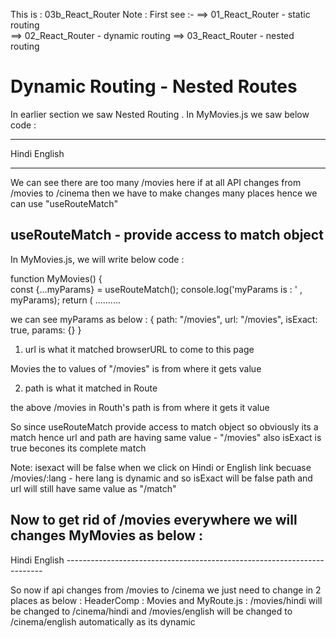 This is : 03b_React_Router
Note : First see :-
        ==>   01_React_Router -  static routing  
        ==>   02_React_Router - dynamic routing
        ==>   03_React_Router - nested routing

Dynamic Routing - Nested Routes 
================================
In earlier section we saw Nested Routing . In MyMovies.js we saw below code :

--------------------------------------------------------------------
 <Link className="nav-link" to="/movies/hindi">Hindi</Link>
 <Link className="nav-link" to="/movies/english">English</Link>
 

 <Switch>
 <Route path="/movies/:lang" component={Movie_List_Lang_Filtered}/>
 </Switch>
 
 -----------------------------------------------------------------------
 We can see there are too many /movies here if at all API changes from /movies to /cinema then
 we have to make changes many places hence we can use "useRouteMatch"

 ## useRouteMatch - provide access to match object

 In MyMovies.js, we will write below code :

 function MyMovies() {    
      const {...myParams} = useRouteMatch();
     console.log('myParams is : ' , myParams);
    return (
            ..........

we can see myParams as below :
{
        path: "/movies",
         url: "/movies",
         isExact: true,
         params: {}
}

1. url is what it matched browserURL to come to this page 
  <Link className="nav-link" to="/movies">Movies</Link>
  the to values of "/movies" is from where it gets value

2. path is what it matched in Route 
 <Route path="/movies/:lang" component={Movie_List_Lang_Filtered}/>
the above /movies in Routh's path is from where it gets it value

So since useRouteMatch provide access to match object so obviously its a match hence
url and path are having same value - "/movies"
also isExact is true becones its complete match

Note: isexact will be false when we click on Hindi or English link
becuase /movies/:lang - here lang is dynamic and so isExact will be false
path and url will still have same value as "/match"

Now to get rid of /movies everywhere we will changes MyMovies as below :
--------------------------------------------------------------------
 <Link className="nav-link" to={`${url}/hindi`}>Hindi</Link>
 <Link className="nav-link" to={`${url}/english`}>English</Link>
 

 <Switch>
 <Route path={`${path}/:lang`} component={Movie_List_Lang_Filtered}/>
 </Switch>
 ------------------------------------------------------------------------

 So now if api changes from /movies to /cinema 
 we just need to change in 2 places as below :
 HeaderComp :   <Link className="nav-link" to="/movies">Movies</Link>
 and 
 MyRoute.js :   <Route path="/movies" component={MyMovies}/> 
/movies/hindi will be changed to /cinema/hindi 
and
/movies/english will be changed to /cinema/english automatically as its dynamic


